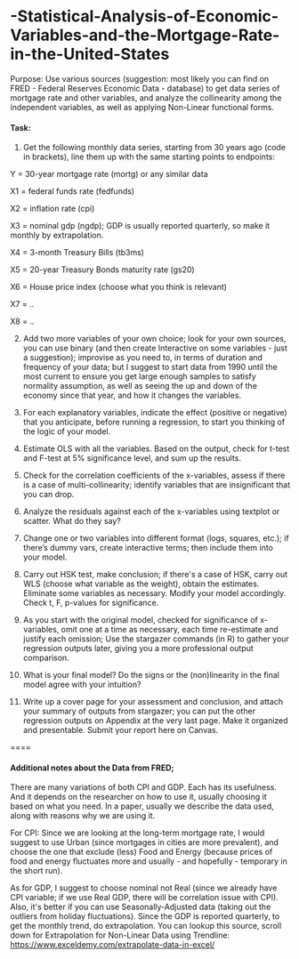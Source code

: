# -Statistical-Analysis-of-Economic-Variables-and-the-Mortgage-Rate-in-the-United-States

Purpose:  Use various sources (suggestion: most likely you can find on FRED - Federal Reserves Economic Data - database)  to get data series of mortgage rate and other variables, and analyze the collinearity among the independent variables, as well as applying Non-Linear functional forms.

#### Task: 

1) Get the following monthly data series, starting from 30 years ago  (code in brackets), line them up with the same starting points to endpoints:

Y = 30-year mortgage rate   (mortg)  or any similar data 

X1 = federal funds rate   (fedfunds)

X2 = inflation rate    (cpi)

X3 = nominal gdp  (ngdp); GDP is usually reported quarterly, so make it monthly by extrapolation.

X4 = 3-month Treasury Bills  (tb3ms)  

X5 = 20-year Treasury Bonds maturity rate   (gs20)

X6 = House price index  (choose what you think is relevant)

X7 = ..

X8 = ..

2) Add two more variables of your own choice; look for your own sources, you can use binary (and then create Interactive on some variables - just a suggestion); improvise as you need to, in terms of duration and frequency of your data; but I suggest to start data from 1990 until the most current to ensure you get large enough samples to satisfy normality assumption, as well as seeing the up and down of the economy since that year, and how it changes the variables.

3) For each explanatory variables, indicate the effect (positive or negative) that you anticipate, before running a regression, to start you thinking of the logic of your model.

4) Estimate OLS with all the variables.  Based on the output, check for t-test and F-test  at 5% significance level, and sum up the results.

5) Check for the correlation coefficients of the x-variables, assess if there is a case of multi-collinearity; identify variables that are insignificant that you can drop.

6) Analyze the residuals against each of the x-variables using textplot or scatter.  What do they say?

7) Change one or two variables into different format (logs, squares, etc.);  if there’s dummy vars, create interactive terms; then include them into your model.

8) Carry out HSK test, make conclusion; if there's a case of HSK, carry out WLS (choose what variable as the weight), obtain the estimates. Eliminate some variables as necessary.  Modify your model accordingly.   Check t, F, p-values for significance.

9) As you start with the original model, checked for significance of x-variables, omit one at a time as necessary, each time re-estimate and justify each omission; Use the stargazer commands (in R) to gather your regression outputs later, giving you a more professional output comparison.     

10) What is your final model?   Do the signs or the (non)linearity in the final model agree with your intuition? 

11) Write up a cover page for your assessment and conclusion, and attach your summary of outputs from stargazer; you can put the other regression outputs on Appendix at the very last page.  Make it organized and presentable.  Submit your report here on Canvas.

====

#### Additional notes about the Data from FRED; 

There are many variations of both CPI and GDP.  Each has its usefulness.   And it depends on the researcher on how to use it, usually choosing it based on what you need.  In a paper, usually we describe the data used, along with reasons why we are using it.  

For CPI: Since we are looking at the long-term mortgage rate,  I would suggest to use Urban (since mortgages in cities are more prevalent), and choose the one that exclude (less) Food and Energy (because prices of food and energy fluctuates more and usually - and hopefully - temporary in the short run).  

As for GDP, I suggest to choose nominal not Real (since we already have CPI variable; if we use Real GDP, there will be correlation issue with CPI).  Also, it's better if you can use Seasonally-Adjusted data (taking out the outliers from holiday fluctuations).   Since the GDP is reported quarterly, to get the monthly trend, do extrapolation.  You can lookup this source, scroll down for Extrapolation for Non-Linear Data using Trendline:
https://www.exceldemy.com/extrapolate-data-in-excel/
